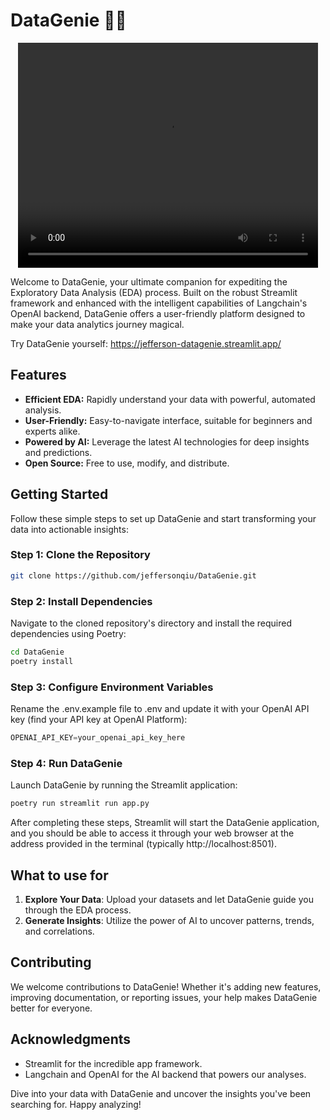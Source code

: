 # DataGenie 🧞‍♂️

<div style="text-align: center;">
    <video width="480" height="360" controls>
    <source src="asset/datagenie_demo.mp4" type="video/mp4">
    </video>
</div>


Welcome to DataGenie, your ultimate companion for expediting the Exploratory Data Analysis (EDA) process. Built on the robust Streamlit framework and enhanced with the intelligent capabilities of Langchain's OpenAI backend, DataGenie offers a user-friendly platform designed to make your data analytics journey magical.

Try DataGenie yourself: https://jefferson-datagenie.streamlit.app/

## Features
- **Efficient EDA:** Rapidly understand your data with powerful, automated analysis.
- **User-Friendly:** Easy-to-navigate interface, suitable for beginners and experts alike.
- **Powered by AI:** Leverage the latest AI technologies for deep insights and predictions.
- **Open Source:** Free to use, modify, and distribute.

## Getting Started
Follow these simple steps to set up DataGenie and start transforming your data into actionable insights:

### Step 1: Clone the Repository
```bash
git clone https://github.com/jeffersonqiu/DataGenie.git
```

### Step 2: Install Dependencies
Navigate to the cloned repository's directory and install the required dependencies using Poetry:
```bash
cd DataGenie
poetry install
```

### Step 3: Configure Environment Variables
Rename the .env.example file to .env and update it with your OpenAI API key (find your API key at OpenAI Platform):
```python
OPENAI_API_KEY=your_openai_api_key_here
```

### Step 4: Run DataGenie
Launch DataGenie by running the Streamlit application:
```python
poetry run streamlit run app.py
```
After completing these steps, Streamlit will start the DataGenie application, and you should be able to access it through your web browser at the address provided in the terminal (typically http://localhost:8501).

## What to use for
1. **Explore Your Data**: Upload your datasets and let DataGenie guide you through the EDA process.<br>
2. **Generate Insights**: Utilize the power of AI to uncover patterns, trends, and correlations.

## Contributing
We welcome contributions to DataGenie! Whether it's adding new features, improving documentation, or reporting issues, your help makes DataGenie better for everyone.

## Acknowledgments
- Streamlit for the incredible app framework.
- Langchain and OpenAI for the AI backend that powers our analyses.

Dive into your data with DataGenie and uncover the insights you've been searching for. Happy analyzing!


